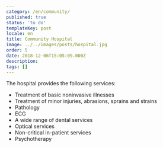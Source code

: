```yaml
---
category: /en/community/
published: true
status: 'to do'
templateKey: post
locale: en
title: Community Hospital
image: ../../images/posts/hospital.jpg
order: 5
date: 2018-12-06T15:05:09.000Z
description:
tags: []
---
```


The hospital provides the following services:

  - Treatment of basic noninvasive illnesses
  - Treatment of minor injuries, abrasions, sprains and strains
  - Pathology
  - ECG
  - A wide range of dental services
  - Optical services
  - Non-critical in-patient services
  - Psychotherapy

<tbd locale="en" url="mailto:haribol@mayapur.live"></tbd>
